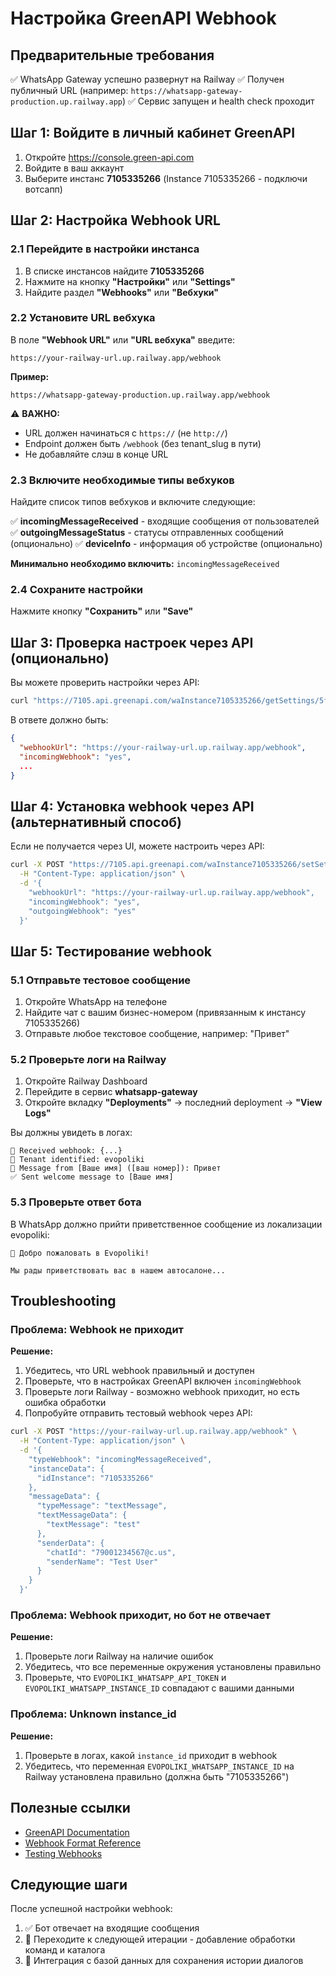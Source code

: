 # Настройка GreenAPI Webhook

## Предварительные требования

✅ WhatsApp Gateway успешно развернут на Railway
✅ Получен публичный URL (например: `https://whatsapp-gateway-production.up.railway.app`)
✅ Сервис запущен и health check проходит

## Шаг 1: Войдите в личный кабинет GreenAPI

1. Откройте https://console.green-api.com
2. Войдите в ваш аккаунт
3. Выберите инстанс **7105335266** (Instance 7105335266 - подключи вотсапп)

## Шаг 2: Настройка Webhook URL

### 2.1 Перейдите в настройки инстанса

1. В списке инстансов найдите **7105335266**
2. Нажмите на кнопку **"Настройки"** или **"Settings"**
3. Найдите раздел **"Webhooks"** или **"Вебхуки"**

### 2.2 Установите URL вебхука

В поле **"Webhook URL"** или **"URL вебхука"** введите:

```
https://your-railway-url.up.railway.app/webhook
```

**Пример:**
```
https://whatsapp-gateway-production.up.railway.app/webhook
```

⚠️ **ВАЖНО:**
- URL должен начинаться с `https://` (не `http://`)
- Endpoint должен быть `/webhook` (без tenant_slug в пути)
- Не добавляйте слэш в конце URL

### 2.3 Включите необходимые типы вебхуков

Найдите список типов вебхуков и включите следующие:

✅ **incomingMessageReceived** - входящие сообщения от пользователей
✅ **outgoingMessageStatus** - статусы отправленных сообщений (опционально)
✅ **deviceInfo** - информация об устройстве (опционально)

**Минимально необходимо включить:** `incomingMessageReceived`

### 2.4 Сохраните настройки

Нажмите кнопку **"Сохранить"** или **"Save"**

## Шаг 3: Проверка настроек через API (опционально)

Вы можете проверить настройки через API:

```bash
curl "https://7105.api.greenapi.com/waInstance7105335266/getSettings/5f59dcf72e9641709a36a9b2217e089235e68cb92a7b4f2197"
```

В ответе должно быть:
```json
{
  "webhookUrl": "https://your-railway-url.up.railway.app/webhook",
  "incomingWebhook": "yes",
  ...
}
```

## Шаг 4: Установка webhook через API (альтернативный способ)

Если не получается через UI, можете настроить через API:

```bash
curl -X POST "https://7105.api.greenapi.com/waInstance7105335266/setSettings/5f59dcf72e9641709a36a9b2217e089235e68cb92a7b4f2197" \
  -H "Content-Type: application/json" \
  -d '{
    "webhookUrl": "https://your-railway-url.up.railway.app/webhook",
    "incomingWebhook": "yes",
    "outgoingWebhook": "yes"
  }'
```

## Шаг 5: Тестирование webhook

### 5.1 Отправьте тестовое сообщение

1. Откройте WhatsApp на телефоне
2. Найдите чат с вашим бизнес-номером (привязанным к инстансу 7105335266)
3. Отправьте любое текстовое сообщение, например: "Привет"

### 5.2 Проверьте логи на Railway

1. Откройте Railway Dashboard
2. Перейдите в сервис **whatsapp-gateway**
3. Откройте вкладку **"Deployments"** → последний deployment → **"View Logs"**

Вы должны увидеть в логах:

```
📨 Received webhook: {...}
🏢 Tenant identified: evopoliki
💬 Message from [Ваше имя] ([ваш номер]): Привет
✅ Sent welcome message to [Ваше имя]
```

### 5.3 Проверьте ответ бота

В WhatsApp должно прийти приветственное сообщение из локализации evopoliki:

```
🚗 Добро пожаловать в Evopoliki!

Мы рады приветствовать вас в нашем автосалоне...
```

## Troubleshooting

### Проблема: Webhook не приходит

**Решение:**
1. Убедитесь, что URL webhook правильный и доступен
2. Проверьте, что в настройках GreenAPI включен `incomingWebhook`
3. Проверьте логи Railway - возможно webhook приходит, но есть ошибка обработки
4. Попробуйте отправить тестовый webhook через API:

```bash
curl -X POST "https://your-railway-url.up.railway.app/webhook" \
  -H "Content-Type: application/json" \
  -d '{
    "typeWebhook": "incomingMessageReceived",
    "instanceData": {
      "idInstance": "7105335266"
    },
    "messageData": {
      "typeMessage": "textMessage",
      "textMessageData": {
        "textMessage": "test"
      },
      "senderData": {
        "chatId": "79001234567@c.us",
        "senderName": "Test User"
      }
    }
  }'
```

### Проблема: Webhook приходит, но бот не отвечает

**Решение:**
1. Проверьте логи Railway на наличие ошибок
2. Убедитесь, что все переменные окружения установлены правильно
3. Проверьте, что `EVOPOLIKI_WHATSAPP_API_TOKEN` и `EVOPOLIKI_WHATSAPP_INSTANCE_ID` совпадают с вашими данными

### Проблема: Unknown instance_id

**Решение:**
1. Проверьте в логах, какой `instance_id` приходит в webhook
2. Убедитесь, что переменная `EVOPOLIKI_WHATSAPP_INSTANCE_ID` на Railway установлена правильно (должна быть "7105335266")

## Полезные ссылки

- [GreenAPI Documentation](https://green-api.com/docs/)
- [Webhook Format Reference](https://green-api.com/docs/api/receiving/technology-webhook-endpoint/)
- [Testing Webhooks](https://green-api.com/docs/api/receiving/webhook-examples/)

## Следующие шаги

После успешной настройки webhook:
1. ✅ Бот отвечает на входящие сообщения
2. 🔄 Переходите к следующей итерации - добавление обработки команд и каталога
3. 🔄 Интеграция с базой данных для сохранения истории диалогов
